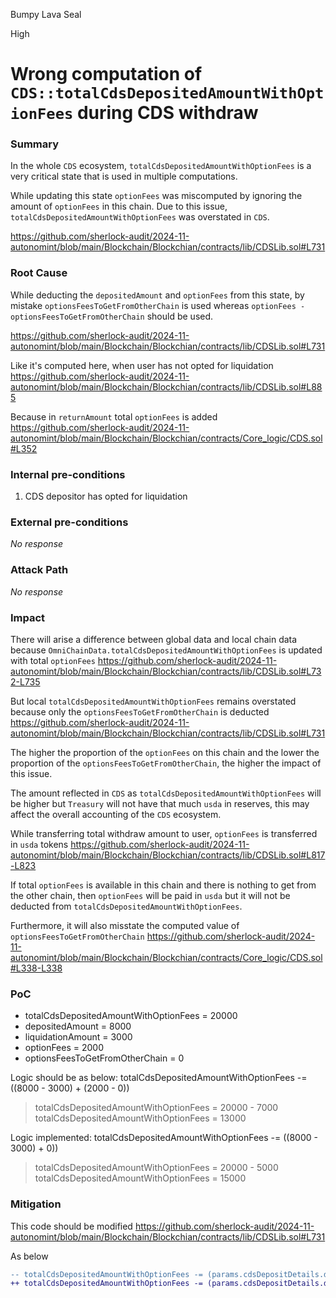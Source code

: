 Bumpy Lava Seal

High

# Wrong computation of `CDS::totalCdsDepositedAmountWithOptionFees` during CDS withdraw

### Summary

In the whole `CDS` ecosystem, `totalCdsDepositedAmountWithOptionFees` is a very critical state that is used in multiple computations.

While updating this state `optionFees` was miscomputed by ignoring the amount of `optionFees` in this chain. Due to this issue, `totalCdsDepositedAmountWithOptionFees` was overstated in `CDS`.

https://github.com/sherlock-audit/2024-11-autonomint/blob/main/Blockchain/Blockchian/contracts/lib/CDSLib.sol#L731 

### Root Cause

While deducting the `depositedAmount` and `optionFees` from this state, by mistake `optionsFeesToGetFromOtherChain` is used whereas `optionFees - optionsFeesToGetFromOtherChain` should be used.

https://github.com/sherlock-audit/2024-11-autonomint/blob/main/Blockchain/Blockchian/contracts/lib/CDSLib.sol#L731

Like it's computed here, when user has not opted for liquidation
https://github.com/sherlock-audit/2024-11-autonomint/blob/main/Blockchain/Blockchian/contracts/lib/CDSLib.sol#L885

Because in `returnAmount` total `optionFees` is added
https://github.com/sherlock-audit/2024-11-autonomint/blob/main/Blockchain/Blockchian/contracts/Core_logic/CDS.sol#L352

### Internal pre-conditions

1. CDS depositor has opted for liquidation

### External pre-conditions

_No response_

### Attack Path

_No response_

### Impact

There will arise a difference between global data and local chain data because `OmniChainData.totalCdsDepositedAmountWithOptionFees` is updated with total `optionFees`
https://github.com/sherlock-audit/2024-11-autonomint/blob/main/Blockchain/Blockchian/contracts/lib/CDSLib.sol#L732-L735

But local `totalCdsDepositedAmountWithOptionFees` remains overstated because only the `optionsFeesToGetFromOtherChain` is deducted
https://github.com/sherlock-audit/2024-11-autonomint/blob/main/Blockchain/Blockchian/contracts/lib/CDSLib.sol#L731

The higher the proportion of the `optionFees` on this chain and the lower the proportion of the `optionsFeesToGetFromOtherChain`, the higher the impact of this issue.

The amount reflected in `CDS` as `totalCdsDepositedAmountWithOptionFees` will be higher but `Treasury` will not have that much `usda` in reserves, this may affect the overall accounting of the `CDS` ecosystem.

While transferring total withdraw amount to user, `optionFees` is transferred in `usda` tokens
https://github.com/sherlock-audit/2024-11-autonomint/blob/main/Blockchain/Blockchian/contracts/lib/CDSLib.sol#L817-L823

If total `optionFees` is available in this chain and there is nothing to get from the other chain, then `optionFees` will be paid in `usda` but it will not be deducted from `totalCdsDepositedAmountWithOptionFees`.

Furthermore, it will also misstate the computed value of `optionsFeesToGetFromOtherChain`
https://github.com/sherlock-audit/2024-11-autonomint/blob/main/Blockchain/Blockchian/contracts/Core_logic/CDS.sol#L338-L338

### PoC

- totalCdsDepositedAmountWithOptionFees = 20000
- depositedAmount = 8000
- liquidationAmount = 3000
- optionFees = 2000
- optionsFeesToGetFromOtherChain = 0

Logic should be as below:
totalCdsDepositedAmountWithOptionFees -= ((8000 - 3000) + (2000 - 0))
> totalCdsDepositedAmountWithOptionFees = 20000 - 7000
> totalCdsDepositedAmountWithOptionFees = 13000

Logic implemented:
totalCdsDepositedAmountWithOptionFees -= ((8000 - 3000) + 0))
> totalCdsDepositedAmountWithOptionFees = 20000 - 5000
> totalCdsDepositedAmountWithOptionFees = 15000

### Mitigation

This code should be modified
https://github.com/sherlock-audit/2024-11-autonomint/blob/main/Blockchain/Blockchian/contracts/lib/CDSLib.sol#L731

As below

```diff
-- totalCdsDepositedAmountWithOptionFees -= (params.cdsDepositDetails.depositedAmount - params.cdsDepositDetails.liquidationAmount + params.optionsFeesToGetFromOtherChain);
++ totalCdsDepositedAmountWithOptionFees -= (params.cdsDepositDetails.depositedAmount - params.cdsDepositDetails.liquidationAmount + (params.optionFees - params.optionsFeesToGetFromOtherChain);
```